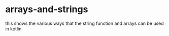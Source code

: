 # arrays-and-strings
this shows the various ways that the string function and arrays can be used in kotlin
